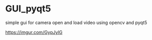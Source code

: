 # GUI_pyqt5
simple gui for camera open and load video using opencv and pyqt5

https://imgur.com/GypJylG
